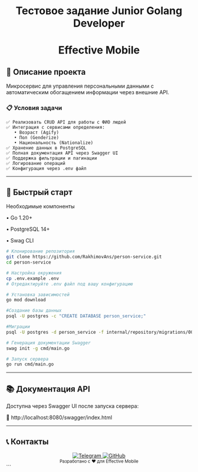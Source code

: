 # <div align="center">Тестовое задание Junior Golang Developer</div>
# <div align="center">Effective Mobile</div>



## 📝 Описание проекта

Микросервис для управления персональными данными с автоматическим обогащением информации через внешние API.

### 📋 Условия задачи

```text
✅ Реализовать CRUD API для работы с ФИО людей
✅ Интеграция с сервисами определения:
   • Возраст (Agify)
   • Пол (Genderize)
   • Национальность (Nationalize)
✅ Хранение данных в PostgreSQL
✅ Полная документация API через Swagger UI
✅ Поддержка фильтрации и пагинации
✅ Логирование операций
✅ Конфигурация через .env файл
```
____
## 🚀 Быстрый старт

Необходимые компоненты

• Go 1.20+

• PostgreSQL 14+

• Swag CLI

```bash
# Клонирование репозитория
git clone https://github.com/RakhimovAns/person-service.git
cd person-service

# Настройка окружения
cp .env.example .env
# Отредактируйте .env файл под вашу конфигурацию

# Установка зависимостей
go mod download

#Создание базы данных
psql -U postgres -c "CREATE DATABASE person_service;"

#Миграции
psql -U postgres -d person_service -f internal/repository/migrations/000001_create_people_table.up.sql

# Генерация документации Swagger
swag init -g cmd/main.go

# Запуск сервера
go run cmd/main.go
```

____
##  📚 Документация API

Доступна через Swagger UI после запуска сервера:

🔗 http://localhost:8080/swagger/index.html

____

## 📞 Контакты
<div align="center"> <a href="https://t.me/Rakhimov_Ans"> <img src="https://img.shields.io/badge/Telegram-Contact-blue?logo=telegram" alt="Telegram"> </a> <a href="https://github.com/RakhimovAns"> <img src="https://img.shields.io/badge/GitHub-Profile-black?logo=github" alt="GitHub"> </a> </div>
<div align="center"> <sub>Разработано с ❤️ для Effective Mobile</sub> </div> ```